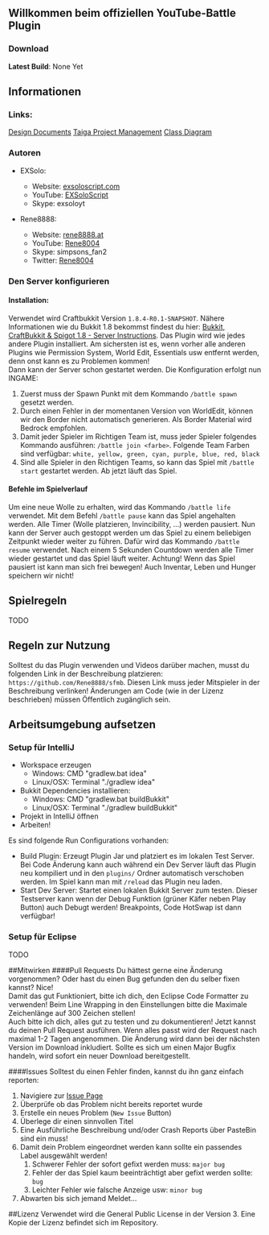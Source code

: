 Willkommen beim offiziellen YouTube-Battle Plugin
-------------------------------------------------

### Download
**Latest Build**: None Yet
## Informationen

### Links:
[Design Documents](https://docs.google.com/document/d/1UivbiZwdHihjBBHSwgkowtJCUbs2IDMNpZKlatfPSbA/edit?usp=sharing)
[Taiga Project Management](https://tree.taiga.io/project/sfmb/kanban)
[Class Diagram](https://creately.com/diagram/i9wyigfa2/RK7ZAHcQTi9pgkC6vLBqqZ8s2Q0%3D)

### Autoren
* EXSolo:
	- Website: [exsoloscript.com](http://exsoloscript.com/)
	- YouTube: [EXSoloScript](https://www.youtube.com/user/EXSoloScript)
	- Skype: exsoloyt

* Rene8888:
	- Website: [rene8888.at](http://rene8888.at/)
	- YouTube: [Rene8004](https://www.youtube.com/user/Rene8004/)
	- Skype: simpsons_fan2
	- Twitter: [Rene8004](https://twitter.com/Rene8004)

### Den Server konfigurieren
#### Installation:
Verwendet wird Craftbukkit Version `1.8.4-R0.1-SNAPSHOT`. Nähere Informationen wie du Bukkit 1.8 bekommst findest du hier: [Bukkit, CraftBukkit & Spigot 1.8 - Server Instructions](http://www.spigotmc.org/threads/bukkit-craftbukkit-spigot-1-8.36598/). Das Plugin wird wie jedes andere Plugin installiert. Am sichersten ist es, wenn vorher alle anderen Plugins wie Permission System, World Edit, Essentials usw entfernt werden, denn onst kann es zu Problemen kommen!  
Dann kann der Server schon gestartet werden. Die Konfiguration erfolgt nun INGAME:

1. Zuerst muss der Spawn Punkt mit dem Kommando `/battle spawn` gesetzt werden.
2. Durch einen Fehler in der momentanen Version von WorldEdit, können wir den Border nicht automatisch generieren. Als Border Material wird Bedrock empfohlen.
3. Damit jeder Spieler im Richtigen Team ist, muss jeder Spieler folgendes Kommando ausführen: `/battle join <farbe>`. Folgende Team Farben sind verfügbar: `white, yellow, green, cyan, purple, blue, red, black`
4. Sind alle Spieler in den Richtigen Teams, so kann das Spiel mit `/battle start` gestartet werden. Ab jetzt läuft das Spiel.

#### Befehle im Spielverlauf
Um eine neue Wolle zu erhalten, wird das Kommando `/battle life` verwendet. Mit dem Befehl `/battle pause` kann das Spiel angehalten werden. Alle Timer (Wolle platzieren, Invincibility, ...) werden pausiert. Nun kann der Server auch gestoppt werden um das Spiel zu einem beliebigen Zeitpunkt wieder weiter zu führen. Dafür wird das Kommando  `/battle resume` verwendet. Nach einem 5 Sekunden Countdown werden alle Timer wieder gestartet und das Spiel läuft weiter. Achtung! Wenn das Spiel pausiert ist kann man sich frei bewegen! Auch Inventar, Leben und Hunger speichern wir nicht!

## Spielregeln
TODO

## Regeln zur Nutzung
Solltest du das Plugin verwenden und Videos darüber machen, musst du folgenden Link in der Beschreibung platzieren: `https://github.com/Rene8888/sfmb`. Diesen Link muss jeder Mitspieler in der Beschreibung verlinken! Änderungen am Code (wie in der Lizenz beschrieben) müssen Öffentlich zugänglich sein.

## Arbeitsumgebung aufsetzen
### Setup für IntelliJ
- Workspace erzeugen
	- Windows: CMD "gradlew.bat idea"
	- Linux/OSX: Terminal "./gradlew idea"
- Bukkit Dependencies installieren:
	- Windows: CMD "gradlew.bat buildBukkit"
	- Linux/OSX: Terminal "./gradlew buildBukkit"
- Projekt in IntelliJ öffnen
- Arbeiten!

Es sind folgende Run Configurations vorhanden:
- Build Plugin: Erzeugt Plugin Jar und platziert es im lokalen Test Server. Bei Code Änderung kann auch während ein Dev Server läuft das Plugin neu kompiliert und in den `plugins/` Ordner automatisch verschoben werden. Im Spiel kann man mit `/reload` das Plugin neu laden.
- Start Dev Server: Startet einen lokalen Bukkit Server zum testen. Dieser Testserver kann wenn der Debug Funktion (grüner Käfer neben Play Button) auch Debugt werden! Breakpoints, Code HotSwap ist dann verfügbar!

### Setup für Eclipse
TODO

##Mitwirken
####Pull Requests
Du hättest gerne eine Änderung vorgenommen? Oder hast du einen Bug gefunden den du selber fixen kannst? Nice!  
Damit das gut Funktioniert, bitte ich dich, den Eclipse Code Formatter zu verwenden! Beim Line Wrapping in den Einstellungen bitte die Maximale Zeichenlänge auf 300 Zeichen stellen!  
Auch bitte ich dich, alles gut zu testen und zu dokumentieren! Jetzt kannst du deinen Pull Request ausführen. Wenn alles passt wird der Request nach maximal 1-2 Tagen angenommen. Die Änderung wird dann bei der nächsten Version im Download inkludiert. Sollte es sich um einen Major Bugfix handeln, wird sofort ein neuer Download bereitgestellt.

####Issues
Solltest du einen Fehler finden, kannst du ihn ganz einfach reporten:

1. Navigiere zur [Issue Page](https://github.com/Rene8888/smfb/issues)
2. Überprüfe ob das Problem nicht bereits reportet wurde
3. Erstelle ein neues Problem (`New Issue` Button)
4. Überlege dir einen sinnvollen Titel
5. Eine Ausführliche Beschreibung und/oder Crash Reports über PasteBin sind ein muss!
6. Damit dein Problem eingeordnet werden kann sollte ein passendes Label ausgewählt werden!
	1. Schwerer Fehler der sofort gefixt werden muss: `major bug`
	2. Fehler der das Spiel kaum beeinträchtigt aber gefixt werden sollte: `bug`
	3. Leichter Fehler wie falsche Anzeige usw: `minor bug`
7. Abwarten bis sich jemand Meldet...

##Lizenz
Verwendet wird die General Public License in der Version 3. Eine Kopie der Lizenz befindet sich im Repository.
